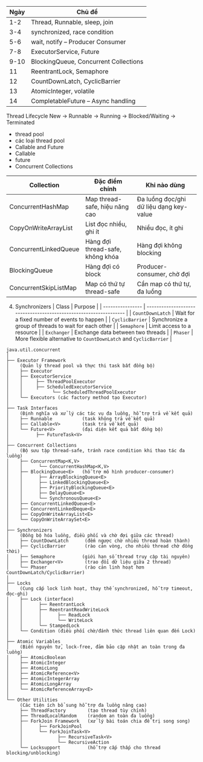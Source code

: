 | Ngày | Chủ đề                                |
| ---- | ------------------------------------- |
| 1-2  | Thread, Runnable, sleep, join         |
| 3-4  | synchronized, race condition          |
| 5-6  | wait, notify – Producer Consumer      |
| 7-8  | ExecutorService, Future               |
| 9-10 | BlockingQueue, Concurrent Collections |
| 11   | ReentrantLock, Semaphore              |
| 12   | CountDownLatch, CyclicBarrier         |
| 13   | AtomicInteger, volatile               |
| 14   | CompletableFuture – Async handling    |


Thread Lifecycle
New → Runnable → Running → Blocked/Waiting → Terminated

+ thread pool
+ các loại thread pool
+  Callable and Future
  + Callable
  + future
+ Concurrent Collections
  
| Collection            | Đặc điểm chính                   | Khi nào dùng                            |
| --------------------- | -------------------------------- | --------------------------------------- |
| ConcurrentHashMap     | Map thread-safe, hiệu năng cao   | Đa luồng đọc/ghi dữ liệu dạng key-value |
| CopyOnWriteArrayList  | List đọc nhiều, ghi ít           | Nhiều đọc, ít ghi                       |
| ConcurrentLinkedQueue | Hàng đợi thread-safe, không khóa | Hàng đợi không blocking                 |
| BlockingQueue         | Hàng đợi có block                | Producer-consumer, chờ đợi              |
| ConcurrentSkipListMap | Map có thứ tự thread-safe        | Cần map có thứ tự, đa luồng             |

4. Synchronizers
| Class            | Purpose                                                           |
| ---------------- | ----------------------------------------------------------------- |
| `CountDownLatch` | Wait for a fixed number of events to happen                       |
| `CyclicBarrier`  | Synchronize a group of threads to wait for each other             |
| `Semaphore`      | Limit access to a resource                                        |
| `Exchanger`      | Exchange data between two threads                                 |
| `Phaser`         | More flexible alternative to `CountDownLatch` and `CyclicBarrier` |


```
java.util.concurrent
│
├── Executor Framework
│    (Quản lý thread pool và thực thi task bất đồng bộ)
│    ├── Executor
│    ├── ExecutorService
│    │     ├── ThreadPoolExecutor
│    │     ├── ScheduledExecutorService
│    │           └── ScheduledThreadPoolExecutor
│    └── Executors (các factory method tạo Executor)
│
├── Task Interfaces
│    (Định nghĩa và xử lý các tác vụ đa luồng, hỗ trợ trả về kết quả)
│    ├── Runnable           (task không trả về kết quả)
│    ├── Callable<V>        (task trả về kết quả)
│    └── Future<V>          (đại diện kết quả bất đồng bộ)
│          ├── FutureTask<V>
│
├── Concurrent Collections
│    (Bộ sưu tập thread-safe, tránh race condition khi thao tác đa luồng)
│    ├── ConcurrentMap<K,V>
│    │      └── ConcurrentHashMap<K,V>
│    ├── BlockingQueue<E>   (hỗ trợ mô hình producer-consumer)
│    │      ├── ArrayBlockingQueue<E>
│    │      ├── LinkedBlockingQueue<E>
│    │      ├── PriorityBlockingQueue<E>
│    │      ├── DelayQueue<E>
│    │      └── SynchronousQueue<E>
│    ├── ConcurrentLinkedQueue<E>
│    ├── ConcurrentLinkedDeque<E>
│    ├── CopyOnWriteArrayList<E>
│    └── CopyOnWriteArraySet<E>
│
├── Synchronizers
│    (Đồng bộ hóa luồng, điều phối và chờ đợi giữa các thread)
│    ├── CountDownLatch      (đếm ngược chờ nhiều thread hoàn thành)
│    ├── CyclicBarrier       (rào cản vòng, cho nhiều thread chờ đồng thời)
│    ├── Semaphore          (giới hạn số thread truy cập tài nguyên)
│    ├── Exchanger<V>        (trao đổi dữ liệu giữa 2 thread)
│    └── Phaser              (rào cản linh hoạt hơn CountDownLatch/CyclicBarrier)
│
├── Locks
│    (Cung cấp lock linh hoạt, thay thế synchronized, hỗ trợ timeout, đọc-ghi)
│    ├── Lock (interface)
│    │      ├── ReentrantLock
│    │      ├── ReentrantReadWriteLock
│    │      │      ├── ReadLock
│    │      │      └── WriteLock
│    │      └── StampedLock
│    └── Condition (điều phối chờ/đánh thức thread liên quan đến Lock)
│
├── Atomic Variables
│    (Biến nguyên tử, lock-free, đảm bảo cập nhật an toàn trong đa luồng)
│    ├── AtomicBoolean
│    ├── AtomicInteger
│    ├── AtomicLong
│    ├── AtomicReference<V>
│    ├── AtomicIntegerArray
│    ├── AtomicLongArray
│    └── AtomicReferenceArray<E>
│
└── Other Utilities
     (Các tiện ích bổ sung hỗ trợ đa luồng nâng cao)
     ├── ThreadFactory        (tạo thread tùy chỉnh)
     ├── ThreadLocalRandom    (random an toàn đa luồng)
     ├── ForkJoin Framework   (xử lý bài toán chia để trị song song)
     │      ├── ForkJoinPool
     │      └── ForkJoinTask<V>
     │             ├── RecursiveTask<V>
     │             └── RecursiveAction
     └── Locksupport          (hỗ trợ cấp thấp cho thread blocking/unblocking)

```
